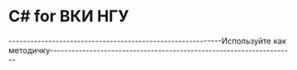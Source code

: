 # С# for ВКИ НГУ
-----------------------------------------------------------Используйте как методичку--------------------------------------------------------------------
